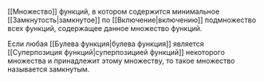 [[Множество]] функций, в котором содержится минимальное [[Замкнутость|замкнутое]]  по [[Включение|включению]] подмножество всех функций, содержащее данное множество функций.

Если любая [[Булева функция|булева функция]] является [[Суперпозиция функций|суперпозицией функций]] некоторого множества и принадлежит этому множеству, то такое множество называется замкнутым.